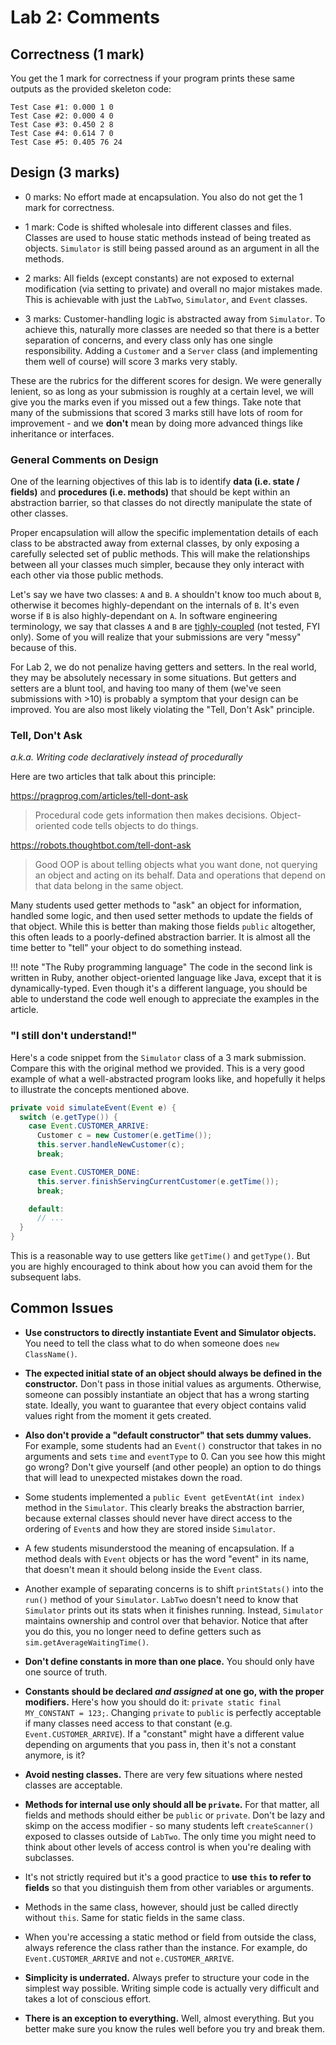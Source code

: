 # Lab 2: Comments

## Correctness (1 mark)

You get the 1 mark for correctness if your program prints these same outputs as the provided skeleton code:

```
Test Case #1: 0.000 1 0
Test Case #2: 0.000 4 0
Test Case #3: 0.450 2 8
Test Case #4: 0.614 7 0
Test Case #5: 0.405 76 24
```

## Design (3 marks)

* 0 marks: No effort made at encapsulation. You also do not get the 1 mark for correctness.

* 1 mark: Code is shifted wholesale into different classes and files. Classes are used to house static methods instead of being treated as objects. `Simulator` is still being passed around as an argument in all the methods.

* 2 marks: All fields (except constants) are not exposed to external modification (via setting to private) and overall no major mistakes made. This is achievable with just the `LabTwo`, `Simulator`, and `Event` classes.

* 3 marks: Customer-handling logic is abstracted away from `Simulator`. To achieve this, naturally more classes are needed so that there is a better separation of concerns, and every class only has one single responsibility. Adding a `Customer` and a `Server` class (and implementing them well of course) will score 3 marks very stably.

These are the rubrics for the different scores for design. We were generally lenient, so as long as your submission is roughly at a certain level, we will give you the marks even if you missed out a few things. Take note that many of the submissions that scored 3 marks still have lots of room for improvement - and we **don't** mean by doing more advanced things like inheritance or interfaces.

### General Comments on Design

One of the learning objectives of this lab is to identify **data (i.e. state / fields)** and **procedures (i.e. methods)** that should be kept within an abstraction barrier, so that classes do not directly manipulate the state of other classes.

Proper encapsulation will allow the specific implementation details of each class to be abstracted away from external classes, by only exposing a carefully selected set of public methods. This will make the relationships between all your classes much simpler, because they only interact with each other via those public methods.

Let's say we have two classes: `A` and `B`. `A` shouldn't know too much about `B`, otherwise it becomes highly-dependant on the internals of `B`. It's even worse if `B` is also highly-dependant on `A`. In software engineering terminology, we say that classes `A` and `B` are [tighly-coupled](https://en.wikipedia.org/wiki/Coupling_(computer_programming)) (not tested, FYI only). Some of you will realize that your submissions are very "messy" because of this.

For Lab 2, we do not penalize having getters and setters. In the real world, they may be absolutely necessary in some situations. But getters and setters are a blunt tool, and having too many of them (we've seen submissions with >10) is probably a symptom that your design can be improved. You are also most likely violating the "Tell, Don't Ask" principle.

### Tell, Don't Ask

_a.k.a. Writing code declaratively instead of procedurally_

Here are two articles that talk about this principle:

https://pragprog.com/articles/tell-dont-ask
> Procedural code gets information then makes decisions. Object-oriented code tells objects to do things.

https://robots.thoughtbot.com/tell-dont-ask
> Good OOP is about telling objects what you want done, not querying an object and acting on its behalf. Data and operations that depend on that data belong in the same object.

Many students used getter methods to "ask" an object for information, handled some logic, and then used setter methods to update the fields of that object. While this is better than making those fields `public` altogether, this often leads to a poorly-defined abstraction barrier. It is almost all the time better to "tell" your object to do something instead.

!!! note "The Ruby programming language"
    The code in the second link is written in Ruby, another object-oriented language like Java, except that it is dynamically-typed. Even though it's a different language, you should be able to understand the code well enough to appreciate the examples in the article.

### "I still don't understand!"

Here's a code snippet from the `Simulator` class of a 3 mark submission. Compare this with the original method we provided. This is a very good example of what a well-abstracted program looks like, and hopefully it helps to illustrate the concepts mentioned above.

```java
private void simulateEvent(Event e) {
  switch (e.getType()) {
    case Event.CUSTOMER_ARRIVE:
      Customer c = new Customer(e.getTime());
      this.server.handleNewCustomer(c);
      break;

    case Event.CUSTOMER_DONE:
      this.server.finishServingCurrentCustomer(e.getTime());
      break;

    default:
      // ...
  }
}
```

This is a reasonable way to use getters like `getTime()` and `getType()`. But you are highly encouraged to think about how you can avoid them for the subsequent labs.

## Common Issues

* **Use constructors to directly instantiate Event and Simulator objects.** You need to tell the class what to do when someone does `new ClassName()`.

* **The expected initial state of an object should always be defined in the constructor.** Don't pass in those initial values as arguments. Otherwise, someone can possibly instantiate an object that has a wrong starting state. Ideally, you want to guarantee that every object contains valid values right from the moment it gets created.

* **Also don't provide a "default constructor" that sets dummy values.** For example, some students had an `Event()` constructor that takes in no arguments and sets `time` and `eventType` to 0. Can you see how this might go wrong? Don't give yourself (and other people) an option to do things that will lead to unexpected mistakes down the road.

* Some students implemented a `public Event getEventAt(int index)` method in the `Simulator`. This clearly breaks the abstraction barrier, because external classes should never have direct access to the ordering of `Event`s and how they are stored inside `Simulator`.

* A few students misunderstood the meaning of encapsulation. If a method deals with `Event` objects or has the word "event" in its name, that doesn't mean it should belong inside the `Event` class.

* Another example of separating concerns is to shift `printStats()` into the `run()` method of your `Simulator`. `LabTwo` doesn't need to know that `Simulator` prints out its stats when it finishes running. Instead, `Simulator` maintains ownership and control over that behavior. Notice that after you do this, you no longer need to define getters such as `sim.getAverageWaitingTime()`.

* **Don't define constants in more than one place.** You should only have one source of truth.

* **Constants should be declared _and assigned_ at one go, with the proper modifiers.** Here's how you should do it: `private static final MY_CONSTANT = 123;`. Changing `private` to `public` is perfectly acceptable if many classes need access to that constant (e.g. `Event.CUSTOMER_ARRIVE`). If a "constant" might have a different value depending on arguments that you pass in, then it's not a constant anymore, is it?

* **Avoid nesting classes.** There are very few situations where nested classes are acceptable.

* **Methods for internal use only should all be `private`.** For that matter, all fields and methods should either be `public` or `private`. Don't be lazy and skimp on the access modifier - so many students left `createScanner()` exposed to classes outside of `LabTwo`. The only time you might need to think about other levels of access control is when you're dealing with subclasses.

* It's not strictly required but it's a good practice to **use `this` to refer to fields** so that you distinguish them from other variables or arguments.

* Methods in the same class, however, should just be called directly without `this`. Same for static fields in the same class.

* When you're accessing a static method or field from outside the class, always reference the class rather than the instance. For example, do `Event.CUSTOMER_ARRIVE` and not `e.CUSTOMER_ARRIVE`.

* **Simplicity is underrated.** Always prefer to structure your code in the simplest way possible. Writing simple code is actually very difficult and takes a lot of conscious effort.

* **There is an exception to everything.** Well, almost everything. But you better make sure you know the rules well before you try and break them.
